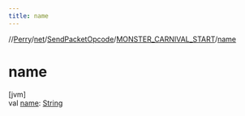 ```yaml
---
title: name
---
```

//[Perry](../../../../index.html)/[net](../../index.html)/[SendPacketOpcode](../index.html)/[MONSTER_CARNIVAL_START](index.html)/[name](name.html)



# name



[jvm]\
val [name](name.html): [String](https://kotlinlang.org/api/latest/jvm/stdlib/kotlin/-string/index.html)




